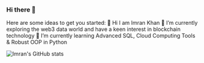 ### Hi there 👋

Here are some ideas to get you started:
👋 Hi I am Imran Khan
🔭 I’m currently exploring the web3 data world and have a keen interest in blockchain technology
🌱 I’m currently learning Advanced SQL, Cloud Computing Tools & Robust OOP in Python

![Imran's GitHub stats](https://github-readme-stats.vercel.app/api?username=imrankhan37&show_icons=true&theme=radical)
